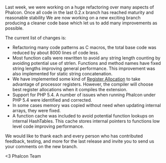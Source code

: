 Last week, we were working on a huge refactoring over many aspects of Phalcon. Once all code in the last 0.2.x branch has reached maturity and reasonable stability We are now working on a new exciting branch producing a cleaner code base which let us to add many improvements as possible.

The current list of changes is:

- Refactoring many code patterns as C macros, the total base code was reduced by about 8000 lines of code less.
- Most function calls were rewritten to avoid any string length counting by avoiding potential use of strlen. Functions and method names have fixed string lengths improving general performance. This improvement was also implemented for static string concatenation.
- We have implemented some kind of [Register Allocation](http://en.wikipedia.org/wiki/Register_allocation) to take advantage of processor registers. However, the compiler will choose best register allocations when it compiles the extension.
- Support for PHP 5.4. A number of issues when running Phalcon under PHP 5.4 were identified and corrected.
- In some cases memory was copied without need when updating internal arrays, they were fixed.
- A function cache was included to avoid potential function lookups on internal HashTables. This cache stores internal pointers to functions low level code improving performance.

We would like to thank each and every person who has contributed feedback, testing, and more for the last release and invite you to send us your comments on the new branch.

<3 Phalcon Team